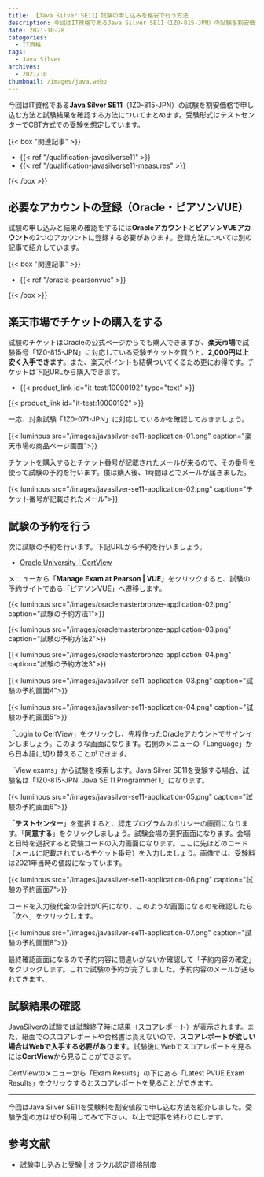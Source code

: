 ```yaml
---
title: 【Java Silver SE11】試験の申し込みを格安で行う方法
description: 今回はIT資格であるJava Silver SE11（1Z0-815-JPN）の試験を割安価格で申し込む方法と試験結果を確認する方法についてまとめます。受験形式はテストセンターでCBT方式での受験を想定しています。
date: 2021-10-28
categories: 
  - IT資格
tags: 
  - Java Silver
archives: 
  - 2021/10
thumbnail: /images/java.webp
---
```


今回はIT資格である**Java Silver SE11**（1Z0-815-JPN）の試験を割安価格で申し込む方法と試験結果を確認する方法についてまとめます。受験形式はテストセンターでCBT方式での受験を想定しています。

<!--more-->

{{< box "関連記事" >}}
<ul>
<li>{{< ref "/qualification-javasilverse11" >}}</li>
<li>{{< ref "/qualification-javasilverse11-measures" >}}</li>
</ul>
{{< /box >}}

## 必要なアカウントの登録（Oracle・ピアソンVUE）

試験の申し込みと結果の確認をするには**Oracleアカウント**と**ピアソンVUEアカウント**の2つのアカウントに登録する必要があります。登録方法については別の記事で紹介しています。

{{< box "関連記事" >}}
<ul>
<li>{{< ref "/oracle-pearsonvue" >}}</li>
</ul>
{{< /box >}}

## 楽天市場でチケットの購入をする

試験のチケットはOracleの公式ページからでも購入できますが、**楽天市場**で試験番号「1Z0-815-JPN」に対応している受験チケットを買うと、**2,000円以上安く入手できます**。また、楽天ポイントも結構ついてくるため更にお得です。チケットは下記URLから購入できます。

* {{< product_link id="it-test:10000192" type="text" >}}

{{< product_link id="it-test:10000192" >}}

一応、対象試験「1Z0-071-JPN」に対応しているかを確認しておきましょう。

{{< luminous src="/images/javasilver-se11-application-01.png" caption="楽天市場の商品ページ画面">}}

チケットを購入するとチケット番号が記載されたメールが来るので、その番号を使って試験の予約を行います。僕は購入後、1時間ほどでメールが届きました。

{{< luminous src="/images/javasilver-se11-application-02.png" caption="チケット番号が記載されたメール">}}

## 試験の予約を行う

次に試験の予約を行います。下記URLから予約を行いましょう。

* [Oracle University | CertView](https://catalog-education.oracle.com/pls/apex/f?p=1010:26:564432523336)

メニューから「**Manage Exam at Pearson | VUE**」をクリックすると、試験の予約サイトである「ピアソンVUE」へ遷移します。 

{{< luminous src="/images/oraclemasterbronze-application-02.png" caption="試験の予約方法1">}}

{{< luminous src="/images/oraclemasterbronze-application-03.png" caption="試験の予約方法2">}}

{{< luminous src="/images/oraclemasterbronze-application-04.png" caption="試験の予約方法3">}}

{{< luminous src="/images/javasilver-se11-application-03.png" caption="試験の予約画面4">}}

{{< luminous src="/images/javasilver-se11-application-04.png" caption="試験の予約画面5">}}

「Login to CertView」をクリックし、先程作ったOracleアカウントでサインインしましょう。このような画面になります。右側のメニューの「Language」から日本語に切り替えることができます。

「View exams」から試験を検索します。Java Silver SE11を受験する場合、試験名は「1Z0-815-JPN: Java SE 11 Programmer I」になります。

{{< luminous src="/images/javasilver-se11-application-05.png" caption="試験の予約画面6">}}

「**テストセンター**」を選択すると、認定プログラムのポリシーの画面になります。「**同意する**」をクリックしましょう。試験会場の選択画面になります。会場と日時を選択すると受験コードの入力画面になります。ここに先ほどのコード（メールに記載されているチケット番号）を入力しましょう。画像では、受験料は2021年当時の値段になっています。

{{< luminous src="/images/javasilver-se11-application-06.png" caption="試験の予約画面7">}}

コードを入力後代金の合計が0円になり、このような画面になるのを確認したら「次へ」をクリックします。

{{< luminous src="/images/javasilver-se11-application-07.png" caption="試験の予約画面8">}}

最終確認画面になるので予約内容に間違いがないか確認して「予約内容の確定」をクリックします。これで試験の予約が完了しました。予約内容のメールが送られてきます。

## 試験結果の確認

JavaSilverの試験では試験終了時に結果（スコアレポート）が表示されます。また、紙面でのスコアレポートや合格書は貰えないので、**スコアレポートが欲しい場合はWebで入手する必要があります**。試験後にWebでスコアレポートを見るには**CertView**から見ることができます。

CertViewのメニューから「Exam Results」の下にある「Latest PVUE Exam Results」をクリックするとスコアレポートを見ることができます。

* * *

今回はJava Silver SE11を受験料を割安値段で申し込む方法を紹介しました。受験予定の方はぜひ利用してみて下さい。以上で記事を終わりにします。

## 参考文献

* [試験申し込みと受験 | オラクル認定資格制度](https://www.oracle.com/jp/education/certification/examinfo-172594-ja.html#take)